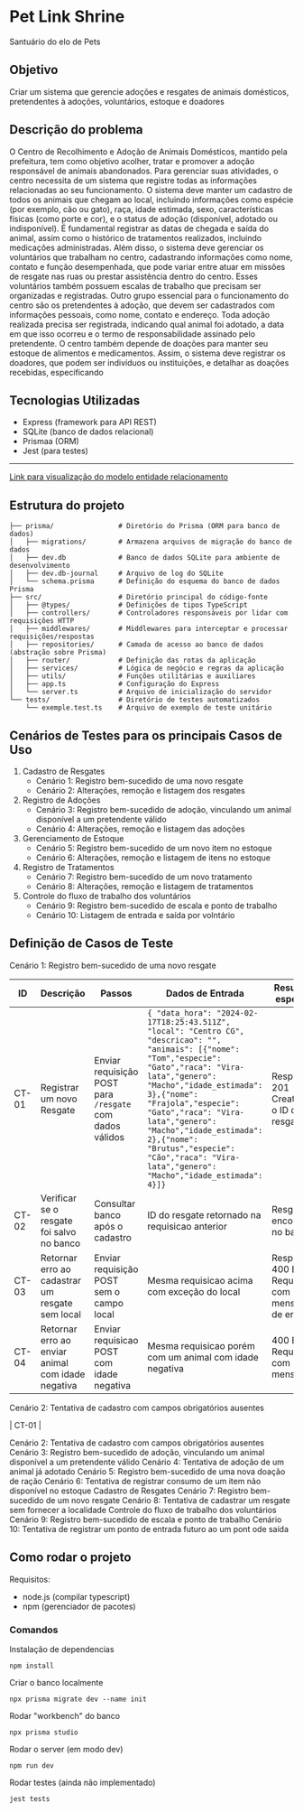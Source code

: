 # Pet Link Shrine

Santuário do elo de Pets

## Objetivo

Criar um sistema que gerencie adoções e resgates de animais domésticos, pretendentes à adoções, voluntários, estoque e doadores

## Descrição do problema

O Centro de Recolhimento e Adoção de Animais Domésticos, mantido pela
prefeitura, tem como objetivo acolher, tratar e promover a adoção
responsável de animais abandonados. Para gerenciar suas atividades, o
centro necessita de um sistema que registre todas as informações
relacionadas ao seu funcionamento. O sistema deve manter um cadastro
de todos os animais que chegam ao local, incluindo informações como
espécie (por exemplo, cão ou gato), raça, idade estimada, sexo,
características físicas (como porte e cor), e o status de adoção
(disponível, adotado ou indisponível). É fundamental registrar as datas de
chegada e saída do animal, assim como o histórico de tratamentos
realizados, incluindo medicações administradas. Além disso, o sistema
deve gerenciar os voluntários que trabalham no centro, cadastrando
informações como nome, contato e função desempenhada, que pode
variar entre atuar em missões de resgate nas ruas ou prestar assistência
dentro do centro. Esses voluntários também possuem escalas de trabalho
que precisam ser organizadas e registradas. Outro grupo essencial para o
funcionamento do centro são os pretendentes à adoção, que devem ser
cadastrados com informações pessoais, como nome, contato e endereço.
Toda adoção realizada precisa ser registrada, indicando qual animal foi
adotado, a data em que isso ocorreu e o termo de responsabilidade
assinado pelo pretendente. O centro também depende de doações para
manter seu estoque de alimentos e medicamentos. Assim, o sistema deve
registrar os doadores, que podem ser indivíduos ou instituições, e
detalhar as doações recebidas, especificando

## Tecnologias Utilizadas

- Express (framework para API REST)
- SQLite (banco de dados relacional)
- Prismaa (ORM)
- Jest (para testes)

---

[Link para visualização do modelo entidade relacionamento](https://drive.google.com/file/d/1XzzgiO7trgbtjEJq4cqEU9-wR2k2MshB/view)

## Estrutura do projeto

```
├── prisma/                # Diretório do Prisma (ORM para banco de dados)
│   ├── migrations/        # Armazena arquivos de migração do banco de dados
│   ├── dev.db             # Banco de dados SQLite para ambiente de desenvolvimento
│   ├── dev.db-journal     # Arquivo de log do SQLite
│   └── schema.prisma      # Definição do esquema do banco de dados Prisma
├── src/                   # Diretório principal do código-fonte
│   ├── @types/            # Definições de tipos TypeScript
│   ├── controllers/       # Controladores responsáveis por lidar com requisições HTTP
│   ├── middlewares/       # Middlewares para interceptar e processar requisições/respostas
│   ├── repositories/      # Camada de acesso ao banco de dados (abstração sobre Prisma)
│   ├── router/            # Definição das rotas da aplicação
│   ├── services/          # Lógica de negócio e regras da aplicação
│   ├── utils/             # Funções utilitárias e auxiliares
│   ├── app.ts             # Configuração do Express
│   └── server.ts          # Arquivo de inicialização do servidor
└── tests/                 # Diretório de testes automatizados
    └── exemple.test.ts    # Arquivo de exemplo de teste unitário
```

## Cenários de Testes para os principais Casos de Uso

1. Cadastro de Resgates
   - Cenário 1: Registro bem-sucedido de uma novo resgate
   - Cenário 2: Alterações, remoção e listagem dos resgates
2. Registro de Adoções
   - Cenário 3: Registro bem-sucedido de adoção, vinculando um animal disponível a um pretendente válido
   - Cenário 4: Alterações, remoção e listagem das adoções
3. Gerenciamento de Estoque
   - Cenário 5: Registro bem-sucedido de um novo item no estoque
   - Cenário 6: Alterações, remoção e listagem de itens no estoque
4. Registro de Tratamentos
   - Cenário 7: Registro bem-sucedido de um novo tratamento
   - Cenário 8: Alterações, remoção e listagem de tratamentos
5. Controle do fluxo de trabalho dos voluntários
   - Cenário 9: Registro bem-sucedido de escala e ponto de trabalho
   - Cenário 10: Listagem de entrada e saída por volntário

## Definição de Casos de Teste

Cenário 1: Registro bem-sucedido de uma novo resgate

| ID    | Descrição                                         | Passos                                                   | Dados de Entrada                                                                                                                                                                                                                                                                                                                                                                             | Resultado esperado                            |
| ----- | ------------------------------------------------- | -------------------------------------------------------- | -------------------------------------------------------------------------------------------------------------------------------------------------------------------------------------------------------------------------------------------------------------------------------------------------------------------------------------------------------------------------------------------- | --------------------------------------------- |
| CT-01 | Registrar um novo Resgate                         | Enviar requisição POST para `/resgate` com dados válidos | `{ "data_hora": "2024-02-17T18:25:43.511Z", "local": "Centro CG", "descricao": "",  "animais": [{"nome": "Tom","especie": "Gato","raca": "Vira-lata","genero": "Macho","idade_estimada": 3},{"nome": "Frajola","especie": "Gato","raca": "Vira-lata","genero": "Macho","idade_estimada": 2},{"nome": "Brutus","especie": "Cão","raca": "Vira-lata","genero": "Macho","idade_estimada": 4}]}` | Resposta 201 Created e o ID do resgate        |
| CT-02 | Verificar se o resgate foi salvo no banco         | Consultar banco após o cadastro                          | ID do resgate retornado na requisicao anterior                                                                                                                                                                                                                                                                                                                                               | Resgate encontrado no banco                   |
| CT-03 | Retornar erro ao cadastrar um resgate sem local   | Enviar requisição POST sem o campo local                 | Mesma requisicao acima com exceção do local                                                                                                                                                                                                                                                                                                                                                  | Resposta 400 Bad Request com mensagem de erro |
| CT-04 | Retornar erro ao enviar animal com idade negativa | Enviar requisicao POST com idade negativa                | Mesma requisicao porém com um animal com idade negativa                                                                                                                                                                                                                                                                                                                                      | 400 Bad Request com mensagem                  |

Cenário 2: Tentativa de cadastro com campos obrigatórios ausentes

| CT-01 |

Cenário 2: Tentativa de cadastro com campos obrigatórios ausentes
Cenário 3: Registro bem-sucedido de adoção, vinculando um animal disponível a um pretendente válido
Cenário 4: Tentativa de adoção de um animal já adotado
Cenário 5: Registro bem-sucedido de uma nova doação de ração
Cenário 6: Tentativa de registrar consumo de um item não disponível no estoque
Cadastro de Resgates
Cenário 7: Registro bem-sucedido de um novo resgate
Cenário 8: Tentativa de cadastrar um resgate sem fornecer a localidade
Controle do fluxo de trabalho dos voluntários
Cenário 9: Registro bem-sucedido de escala e ponto de trabalho
Cenário 10: Tentativa de registrar um ponto de entrada futuro ao um pont ode saída

## Como rodar o projeto

Requisitos:

- node.js (compilar typescript)
- npm (gerenciador de pacotes)

### Comandos

Instalação de dependencias

```
npm install
```

Criar o banco localmente

```
npx prisma migrate dev --name init
```

Rodar "workbench" do banco

```
npx prisma studio
```

Rodar o server (em modo dev)

```
npm run dev
```

Rodar testes (ainda não implementado)

```
jest tests
```
